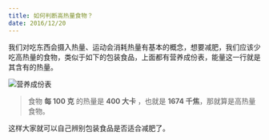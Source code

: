 ```yaml
---
title: 如何判断高热量食物？
date: 2016/12/20
---
```


我们对吃东西会摄入热量、运动会消耗热量有基本的概念，想要减肥，我们应该少吃高热量的食物，类似于如下的包装食品，上面都有营养成份表，能量这一行就是其含有的热量。

![营养成份表](/images/zh-nutrition-facts.jpeg)

> 食物 **每 100 克** 的热量是 **400 大卡** ，也就是 **1674 千焦**，那就算是高热量食物。

这样大家就可以自己辨别包装食品是否适合减肥了。